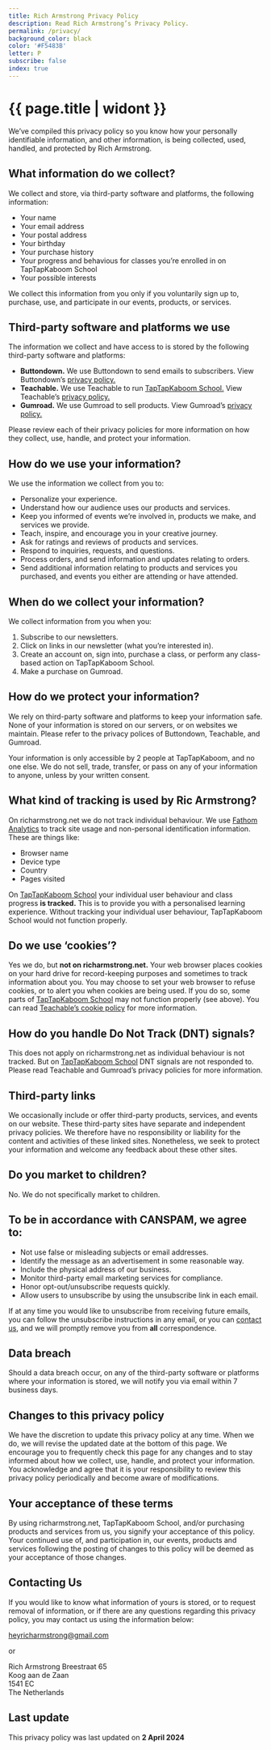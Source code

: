 ```yaml
---
title: Rich Armstrong Privacy Policy
description: Read Rich Armstrong’s Privacy Policy.
permalink: /privacy/
background_color: black
color: '#F5483B'
letter: P
subscribe: false
index: true
---
```

# {{ page.title | widont }}

We’ve compiled this privacy policy so you know how your personally identifiable information, and other information, is being collected, used, handled, and protected by Rich Armstrong.

## What information do we collect?
We collect and store, via third-party software and platforms, the following information:

- Your name
- Your email address
- Your postal address
- Your birthday
- Your purchase history
- Your progress and behavious for classes you’re enrolled in on TapTapKaboom School
- Your possible interests

We collect this information from you only if you voluntarily sign up to, purchase, use, and participate in our events, products, or services.

## Third-party software and platforms we use
The information we collect and have access to is stored by the following third-party software and platforms:

- **Buttondown.** We use Buttondown to send emails to subscribers. View Buttondown’s [privacy policy.](https://buttondown.email/privacy)
- **Teachable.** We use Teachable to run [TapTapKaboom School.](school.taptapkaboom.com.) View Teachable’s [privacy policy.](https://teachable.com/privacy-policy)
- **Gumroad.** We use Gumroad to sell products. View Gumroad’s [privacy policy.](https://gumroad.com/privacy)

Please review each of their privacy policies for more information on how they collect, use, handle, and protect your information.

## How do we use your information?
We use the information we collect from you to:

- Personalize your experience.
- Understand how our audience uses our products and services.
- Keep you informed of events we’re involved in, products we make, and services we provide.
- Teach, inspire, and encourage you in your creative journey.
- Ask for ratings and reviews of products and services.
- Respond to inquiries, requests, and questions.
- Process orders, and send information and updates relating to orders.
- Send additional information relating to products and services you purchased, and events you either are attending or have attended.

## When do we collect your information?
We collect information from you when you:

1. Subscribe to our newsletters.
2. Click on links in our newsletter (what you’re interested in).
2. Create an account on, sign into, purchase a class, or perform any class-based action on TapTapKaboom School.
3. Make a purchase on Gumroad.

## How do we protect your information?
We rely on third-party software and platforms to keep your information safe. None of your information is stored on our servers, or on websites we maintain. Please refer to the privacy polices of Buttondown, Teachable, and Gumroad.

Your information is only accessible by 2 people at TapTapKaboom, and no one else. We do not sell, trade, transfer, or pass on any of your information to anyone, unless by your written consent.

## What kind of tracking is used by Ric Armstrong?
On richarmstrong.net we do not track individual behaviour. We use [Fathom Analytics](https://usefathom.com/) to track site usage and non-personal identification information. These are things like:

- Browser name
- Device type
- Country
- Pages visited

On [TapTapKaboom School](school.taptapkaboom.com) your individual user behaviour and class progress **is tracked.** This is to provide you with a personalised learning experience. Without tracking your individual user behaviour, TapTapKaboom School would not function properly.

## Do we use ‘cookies’?
Yes we do, but **not on richarmstrong.net.** Your web browser places cookies on your hard drive for record-keeping purposes and sometimes to track information about you. You may choose to set your web browser to refuse cookies, or to alert you when cookies are being used. If you do so, some parts of [TapTapKaboom School](school.taptapkaboom.com) may not function properly (see above). You can read [Teachable’s cookie policy](https://teachable.com/cookies-policy) for more information.

## How do you handle Do Not Track (DNT) signals?
This does not apply on richarmstrong.net as individual behaviour is not tracked. But on [TapTapKaboom School](school.taptapkaboom.com) DNT signals are not responded to. Please read Teachable and Gumroad’s privacy policies for more information.

## Third-party links
We occasionally include or offer third-party products, services, and events on our website. These third-party sites have separate and independent privacy policies. We therefore have no responsibility or liability for the content and activities of these linked sites. Nonetheless, we seek to protect your information and welcome any feedback about these other sites.

## Do you market to children?
No. We do not specifically market to children.

## To be in accordance with CANSPAM, we agree to:

- Not use false or misleading subjects or email addresses.
- Identify the message as an advertisement in some reasonable way.
- Include the physical address of our business.
- Monitor third-party email marketing services for compliance.
- Honor opt-out/unsubscribe requests quickly.
- Allow users to unsubscribe by using the unsubscribe link in each email.

If at any time you would like to unsubscribe from receiving future emails, you can follow the unsubscribe instructions in any email, or you can [contact us](/contact), and we will promptly remove you from **all** correspondence.

## Data breach
Should a data breach occur, on any of the third-party software or platforms where your information is stored, we will notify you via email within 7 business days.

## Changes to this privacy policy

We have the discretion to update this privacy policy at any time. When we do, we will revise the updated date at the bottom of this page. We encourage you to frequently check this page for any changes and to stay informed about how we collect, use, handle, and protect your information. You acknowledge and agree that it is your responsibility to review this privacy policy periodically and become aware of modifications.

## Your acceptance of these terms
By using richarmstrong.net, TapTapKaboom School, and/or purchasing products and services from us, you signify your acceptance of this policy. Your continued use of, and participation in, our events, products and services following the posting of changes to this policy will be deemed as your acceptance of those changes.

## Contacting Us

If you would like to know what information of yours is stored, or to request removal of information, or if there are any questions regarding this privacy policy, you may contact us using the information below:

heyricharmstrong@gmail.com

or

Rich Armstrong
Breestraat 65  
Koog aan de Zaan  
1541 EC  
The Netherlands

## Last update

This privacy policy was last updated on **2 April 2024**